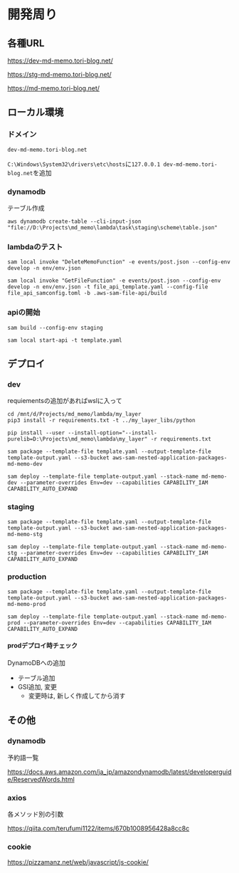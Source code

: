 # 開発周り

## 各種URL

<https://dev-md-memo.tori-blog.net/>

<https://stg-md-memo.tori-blog.net/>

<https://md-memo.tori-blog.net/>

## ローカル環境

### ドメイン

`dev-md-memo.tori-blog.net`

`C:\Windows\System32\drivers\etc\hosts`に`127.0.0.1 dev-md-memo.tori-blog.net`を追加

### dynamodb

テーブル作成

`aws dynamodb create-table --cli-input-json "file://D:\Projects\md_memo\lambda\task\staging\scheme\table.json"`

### lambdaのテスト

`sam local invoke "DeleteMemoFunction" -e events/post.json --config-env develop -n env/env.json`

`sam local invoke "GetFileFunction" -e events/post.json --config-env develop -n env/env.json -t file_api_template.yaml --config-file file_api_samconfig.toml -b .aws-sam-file-api/build`

### apiの開始

`sam build --config-env staging`

`sam local start-api -t template.yaml`

## デプロイ

### dev

requiementsの追加があればwslに入って

```shell
cd /mnt/d/Projects/md_memo/lambda/my_layer
pip3 install -r requirements.txt -t ../my_layer_libs/python
```

`pip install --user --install-option="--install-purelib=D:\Projects\md_memo\lambda\my_layer" -r requirements.txt`

`sam package --template-file template.yaml --output-template-file template-output.yaml --s3-bucket aws-sam-nested-application-packages-md-memo-dev`

`sam deploy --template-file template-output.yaml --stack-name md-memo-dev --parameter-overrides Env=dev --capabilities CAPABILITY_IAM CAPABILITY_AUTO_EXPAND`

### staging

`sam package --template-file template.yaml --output-template-file template-output.yaml --s3-bucket aws-sam-nested-application-packages-md-memo-stg`

`sam deploy --template-file template-output.yaml --stack-name md-memo-stg --parameter-overrides Env=dev --capabilities CAPABILITY_IAM CAPABILITY_AUTO_EXPAND`

### production

`sam package --template-file template.yaml --output-template-file template-output.yaml --s3-bucket aws-sam-nested-application-packages-md-memo-prod`

`sam deploy --template-file template-output.yaml --stack-name md-memo-prod --parameter-overrides Env=dev --capabilities CAPABILITY_IAM CAPABILITY_AUTO_EXPAND`

#### prodデプロイ時チェック

DynamoDBへの追加

* テーブル追加
* GSI追加, 変更
  * 変更時は, 新しく作成してから消す

## その他

### dynamodb

予約語一覧

<https://docs.aws.amazon.com/ja_jp/amazondynamodb/latest/developerguide/ReservedWords.html>

### axios

各メソッド別の引数

<https://qiita.com/terufumi1122/items/670b1008956428a8cc8c>

### cookie

<https://pizzamanz.net/web/javascript/js-cookie/>